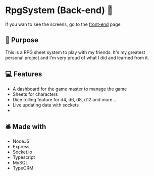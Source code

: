 # RpgSystem (Back-end) 🎲
If you wan to see the screens, go to the [front-end](https://github.com/OthavioH/RPG-System-frontend/) page

## 📄 Purpose
This is a RPG sheet system to play with my friends. It's my greatest personal project and I'm very proud of what I did and learned from it.

## 💻 Features
- A dashboard for the game master to manage the game
- Sheets for characters
- Dice rolling feature for d4, d6, d8, d12 and more...
- Live updating data with sockets
- 


## 🛎 Made with
- NodeJS
- Express
- Socket.io
- Typescript
- MySQL
- TypeORM
